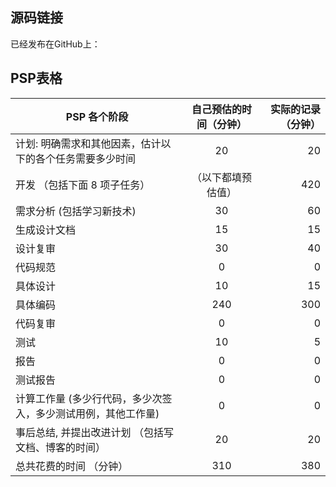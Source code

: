 ## 源码链接

已经发布在GitHub上：

## PSP表格

| PSP 各个阶段                                                 | 自己预估的时间（分钟） | 实际的记录（分钟） |
| ------------------------------------------------------------ | :--------------------: | -----------------: |
| 计划: 明确需求和其他因素，估计以下的各个任务需要多少时间     |           20           |                 20 |
| 开发 （包括下面 8 项子任务）                                 |   （以下都填预估值）   |                420 |
| 需求分析 (包括学习新技术)                                    |           30           |                 60 |
| 生成设计文档                                                 |           15           |                 15 |
| 设计复审                                                     |           30           |                 40 |
| 代码规范                                                     |           0            |                  0 |
| 具体设计                                                     |           10           |                 15 |
| 具体编码                                                     |          240           |                300 |
| 代码复审                                                     |           0            |                  0 |
| 测试                                                         |           10           |                  5 |
| 报告                                                         |           0            |                  0 |
| 测试报告                                                     |           0            |                  0 |
| 计算工作量 (多少行代码，多少次签入，多少测试用例，其他工作量) |           0            |                  0 |
| 事后总结, 并提出改进计划 （包括写文档、博客的时间）          |           20           |                 20 |
| 总共花费的时间 （分钟）                                      |          310           |                380 |
